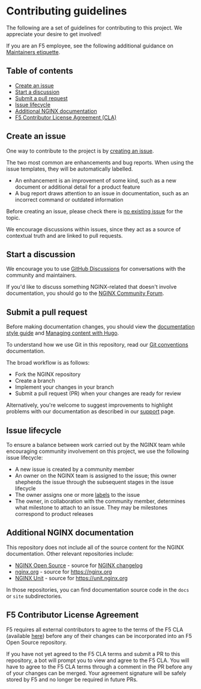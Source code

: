 # Contributing guidelines

The following are a set of guidelines for contributing to this project. We appreciate your desire to get involved!

If you are an F5 employee, see the following additional guidance on [Maintainers etiquette](/documentation/maintainers-etiquette.md).

## Table of contents

- [Create an issue](#create-an-issue)
- [Start a discussion](#start-a-discussion)
- [Submit a pull request](#submit-a-pull-request)
- [Issue lifecycle](#issue-lifecycle)
- [Additional NGINX documentation](#additional-nginx-documentation)
- [F5 Contributor License Agreement (CLA)](#f5-contributor-license-agreement)

## Create an issue

One way to contribute to the project is by [creating an issue](https://github.com/nginx/documentation/issues/new/choose).

The two most common are enhancements and bug reports. When using the issue templates, they will be automatically labelled.

- An enhancement is an improvement of some kind, such as a new document or additional detail for a product feature
- A bug report draws attention to an issue in documentation, such as an incorrect command or outdated information

Before creating an issue, please check there is [no existing issue](https://github.com/nginx/documentation/issues?q=is%3Aissue) for the topic.

We encourage discussions within issues, since they act as a source of contextual truth and are linked to pull requests.

## Start a discussion

We encourage you to use [GitHub Discussions](https://github.com/nginx/documentation/discussions) for conversations with the community and maintainers.

If you'd like to discuss something NGINX-related that doesn't involve documentation, you should go to the [NGINX Community Forum](https://community.nginx.org/). 

## Submit a pull request

Before making documentation changes, you should view the [documentation style guide](/documentation/style-guide.md) and [Managing content with Hugo](/documentation/writing-hugo.md).

To understand how we use Git in this repository, read our [Git conventions](/documentation/git-conventions.md) documentation.

The broad workflow is as follows:

- Fork the NGINX repository
- Create a branch
- Implement your changes in your branch
- Submit a pull request (PR) when your changes are ready for review

Alternatively, you're welcome to suggest improvements to highlight problems with our documentation as described in our [support](./SUPPORT.md) page.

## Issue lifecycle

To ensure a balance between work carried out by the NGINX team while encouraging community involvement on this project, we use the following
issue lifecycle:

- A new issue is created by a community member
- An owner on the NGINX team is assigned to the issue; this owner shepherds the issue through the subsequent stages in the issue lifecycle
- The owner assigns one or more [labels](https://github.com/nginxinc/oss-docs/issues/labels) to the issue
- The owner, in collaboration with the community member, determines what milestone to attach to an issue. They may be milestones correspond to product releases

## Additional NGINX documentation

This repository does not include all of the source content for the NGINX documentation. Other relevant repositories include:

- [NGINX Open Source](https://github.com/nginx/nginx) - source for [NGINX changelog](https://nginx.org/en/CHANGES)
- [nginx.org](https://github.com/nginx/nginx.org) - source for https://nginx.org
- [NGINX Unit](https://github.com/nginx/unit) - source for https://unit.nginx.org

In those repositories, you can find documentation source code in the `docs` or `site` subdirectories.

## F5 Contributor License Agreement

F5 requires all external contributors to agree to the terms of the F5 CLA (available [here](https://github.com/f5/.github/blob/main/CLA/cla-markdown.md)) before any of their changes can be incorporated into an F5 Open Source repository.

If you have not yet agreed to the F5 CLA terms and submit a PR to this repository, a bot will prompt you to view and agree to the F5 CLA. You will have to agree to the F5 CLA terms through a comment in the PR before any of your changes can be merged. Your agreement signature will be safely stored by F5 and no longer be required in future PRs.
